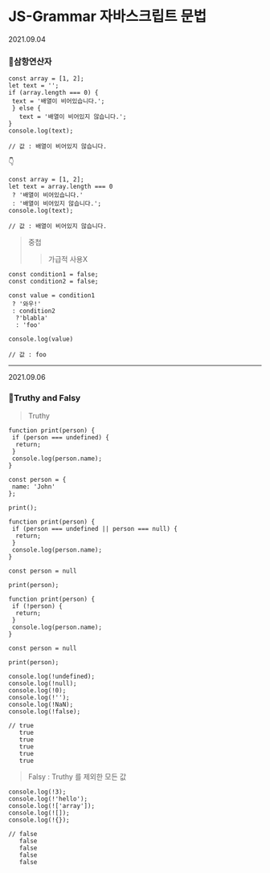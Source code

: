 # JS-Grammar 자바스크립트 문법 
2021.09.04
### :dog:삼항연산자

```
const array = [1, 2];
let text = '';
if (array.length === 0) {
 text = '배열이 비어있습니다.';
 } else {
   text = '배열이 비어있지 않습니다.';
}
console.log(text);

// 값 : 배열이 비어있지 않습니다.
```

:point_down:

```
const array = [1, 2];
let text = array.length === 0 
 ? '배열이 비어있습니다.' 
 : '배열이 비어있지 않습니다.';
console.log(text);

// 값 : 배열이 비어있지 않습니다.
```

>중첩
>>가급적 사용X

```
const condition1 = false;
const condition2 = false;

const value = condition1
 ? '와우!'
 : condition2
  ?'blabla'
  : 'foo'

console.log(value)

// 값 : foo
```

---
2021.09.06
### :dog:Truthy and Falsy

>Truthy

```
function print(person) {
 if (person === undefined) {
  return;
 }
 console.log(person.name);
}

const person = {
 name: 'John'
};

print();
```

```
function print(person) {
 if (person === undefined || person === null) {
  return;
 }
 console.log(person.name);
}

const person = null

print(person);
```

```
function print(person) {
 if (!person) {
  return;
 }
 console.log(person.name);
}

const person = null

print(person);
```

```
console.log(!undefined);
console.log(!null);
console.log(!0);
console.log(!'');
console.log(!NaN);
console.log(!false);

// true
   true
   true
   true
   true
   true
```

>Falsy : Truthy 를 제외한 모든 값

```
console.log(!3);
console.log(!'hello');
console.log(!['array']);
console.log(![]);
console.log(!{});

// false
   false
   false
   false
   false
```
